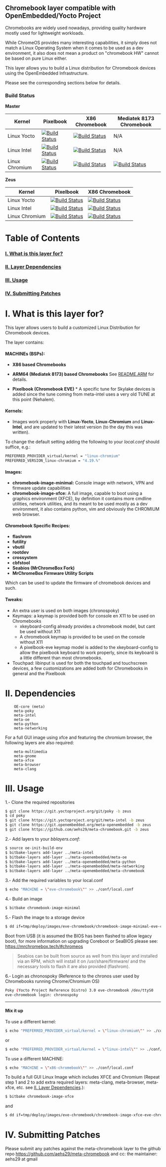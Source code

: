 ## Chromebook layer compatible with OpenEmbedded/Yocto Project


Chromebooks are widely used nowadays, providing quality hardware mostly
used for lightweight workloads.

While ChromeOS provides many interesting capabilities, it simply does not
match a Linux Operating System when it comes to be used as a dev environment,
it also does not mean a product on "chromebook HW" cannot be based on pure
Linux either.

This layer allows you to build a Linux distribution for Chromebook devices
using the OpenEmbedded Infrastructure.


Please see the corresponding sections below for details.


### Build Status

**Master**

|Kernel   	| Pixelbook  	|X86 Chromebook   	|Mediatek 8173 Chromebook   	|
|---	|---	|---	|---	|
| Linux Yocto	|[![Build Status](https://dev.azure.com/aehs29/meta-chromebook/_apis/build/status/eve/eve-yocto?branchName=master)](https://dev.azure.com/aehs29/meta-chromebook/_build/latest?definitionId=14&branchName=master)|[![Build Status](https://dev.azure.com/aehs29/meta-chromebook/_apis/build/status/x86/x86-yocto?branchName=master)](https://dev.azure.com/aehs29/meta-chromebook/_build/latest?definitionId=19&branchName=master)| N/A |
| Linux Intel   |[![Build Status](https://dev.azure.com/aehs29/meta-chromebook/_apis/build/status/eve/eve-intel?branchName=master)](https://dev.azure.com/aehs29/meta-chromebook/_build/latest?definitionId=15&branchName=master)|[![Build Status](https://dev.azure.com/aehs29/meta-chromebook/_apis/build/status/x86/x86-intel?branchName=master)](https://dev.azure.com/aehs29/meta-chromebook/_build/latest?definitionId=20&branchName=master)| N/A |
| Linux Chromium   	|[![Build Status](https://dev.azure.com/aehs29/meta-chromebook/_apis/build/status/eve/eve-chromium?branchName=master)](https://dev.azure.com/aehs29/meta-chromebook/_build/latest?definitionId=16&branchName=master)|[![Build Status](https://dev.azure.com/aehs29/meta-chromebook/_apis/build/status/x86/x86-chromium?branchName=master)](https://dev.azure.com/aehs29/meta-chromebook/_build/latest?definitionId=21&branchName=master)|[![Build Status](https://dev.azure.com/aehs29/meta-chromebook/_apis/build/status/arm/mediatek8173?branchName=master)](https://dev.azure.com/aehs29/meta-chromebook/_build/latest?definitionId=28&branchName=master)|

**Zeus**

|Kernel   	| Pixelbook  	|X86 Chromebook   	|
|---	|---	|---	|
| Linux Yocto	|[![Build Status](https://dev.azure.com/aehs29/meta-chromebook/_apis/build/status/eve/eve-yocto?branchName=zeus)](https://dev.azure.com/aehs29/meta-chromebook/_build/latest?definitionId=14&branchName=zeus)|[![Build Status](https://dev.azure.com/aehs29/meta-chromebook/_apis/build/status/x86/x86-yocto?branchName=zeus)](https://dev.azure.com/aehs29/meta-chromebook/_build/latest?definitionId=19&branchName=zeus)|
| Linux Intel   |[![Build Status](https://dev.azure.com/aehs29/meta-chromebook/_apis/build/status/eve/eve-intel?branchName=zeus)](https://dev.azure.com/aehs29/meta-chromebook/_build/latest?definitionId=15&branchName=zeus)|[![Build Status](https://dev.azure.com/aehs29/meta-chromebook/_apis/build/status/x86/x86-intel?branchName=zeus)](https://dev.azure.com/aehs29/meta-chromebook/_build/latest?definitionId=20&branchName=zeus)|
| Linux Chromium   	|[![Build Status](https://dev.azure.com/aehs29/meta-chromebook/_apis/build/status/eve/eve-chromium?branchName=zeus)](https://dev.azure.com/aehs29/meta-chromebook/_build/latest?definitionId=16&branchName=zeus)|[![Build Status](https://dev.azure.com/aehs29/meta-chromebook/_apis/build/status/x86/x86-chromium?branchName=zeus)](https://dev.azure.com/aehs29/meta-chromebook/_build/latest?definitionId=21&branchName=zeus)|



Table of Contents
=============================================

### [I. What is this layer for?](https://github.com/aehs29/meta-chromebook/tree/master#i-what-is-this-layer-for)
### [II. Layer Dependencies](https://github.com/aehs29/meta-chromebook/tree/master#ii-dependencies)
### [III. Usage](https://github.com/aehs29/meta-chromebook/tree/master#iii-usage)
### [IV. Submitting Patches](https://github.com/aehs29/meta-chromebook/tree/master#iv-submitting-patches)



I. What is this layer for?
=============================================

This layer allows users to build a customized Linux Distribution
for Chromebook devices.

The layer contains:

#### MACHINEs (BSPs):
- **X86 based Chromebooks**
- **ARM64 (Mediatek 8173) based Chromebooks** See [README.ARM](https://github.com/aehs29/meta-chromebook/blob/master/README.ARM.md) for details.

- **Pixelbook (Chromebook EVE)** * A specific tune for Skylake devices is added since the tune coming
   from meta-intel uses a very old TUNE at this point (Nehalem).

#### Kernels:
 - Images work properly with **Linux-Yocto**, **Linux-Chromium** and **Linux-Intel**, and are updated
 to their latest version (to the day this was written).
 
To change the default setting adding the following to your *local.conf* should suffice, e.g.:
```bash
PREFERRED_PROVIDER_virtual/kernel = "linux-chromium"
PREFERRED_VERSION_linux-chromium = "4.19.%"
```

#### Images:
* **chromebook-image-minimal:** Console image with network, VPN and firmware update capabilities
* **chromebook-image-xfce:** A full image, capable to boot using a graphics environment (XFCE),
   by definition it contains more cmdline utilities, network utilities, and its meant to be
   used mostly as a dev environment, it also contains python, vim and obviously the CHROMIUM web browser.

#### Chromebook Specific Recipes:
- **flashrom**
- **futility**
- **vbutil**
- **rootdev**
- **crossystem**
- **cbfstool**
- **Seabios (MrChromeBox Fork)**
- **MrChromeBox Firmware Utility Scripts**

Which can be used to update the firmware of chromebook devices and such.


#### Tweaks:
 - An extra user is used on both images (chronospoky)
 - Keymaps: a keymap is provided both for console en X11 to be used on Chromebooks
   * xkeyboard-config already provides a chromebook model, but cant be used without X11
   * A chromebook keymap is provided to be used on the console without X11
   * A pixelbook-eve keymap model is added to the xkeyboard-config to allow the pixelbook
     keyboard to work properly, since its keyboard is a little different than most chromebooks.
 - Touchpad: libinput is used for both the touchpad and touchscreen devices, a few
   customizations are added both for Chromebooks in general and the Pixelbook


II. Dependencies
=============================================

        OE-core (meta)
        meta-poky
        meta-intel
        meta-oe
        meta-python
        meta-networking


For a full GUI image using xfce and featuring the chromium browser, the following layers
are also required:

        meta-multimedia
        meta-gnome
        meta-xfce
        meta-browser
        meta-clang


III. Usage
=============================================
1.- Clone the required repositories
```bash
$ git clone https://git.yoctoproject.org/git/poky -b zeus
$ cd poky
$ git clone https://git.yoctoproject.org/git/meta-intel -b zeus
$ git clone https://git.openembedded.org/meta-openembedded -b zeus
$ git clone https://github.com/aehs29/meta-chromebook.git -b zeus
```
2.- Add layers to your *bblayers.conf*:
```bash
$ source oe-init-build-env
$ bitbake-layers add-layer ../meta-intel
$ bitbake-layers add-layer ../meta-openembedded/meta-oe
$ bitbake-layers add-layer ../meta-openembedded/meta-python
$ bitbake-layers add-layer ../meta-openembedded/meta-networking
$ bitbake-layers add-layer ../meta-openembedded/meta-chromebook
```
3.- Add the required variables to your local.conf
```bash
$ echo "MACHINE = \"eve-chromebook\"" >> ./conf/local.conf
```
4.- Build an image
```bash
$ bitbake chromebook-image-minimal
```
5.- Flash the image to a storage device
```bash
$ dd if=tmp/deploy/images/eve-chromebook/chromebook-image-minimal-eve-chromebook.wic of=/dev/<your-dev>
```
 
Boot from USB (it is assumed the BIOS has been flashed to allow legacy boot), for more information
on upgrading Coreboot or SeaBIOS please see: https://mrchromebox.tech/#chromeos

>Seabios can be built from source as well from this layer and installed via an RPM, which will install
it on /usr/share/firmware/ and the necessary tools to flash it are also provided (flashrom).

6.- Login as chronospoky (Reference to the chronos user used by Chromebooks running Chrome/Chromium OS)
```bash
Poky (Yocto Project Reference Distro) 3.0 eve-chromebook /dev/ttyS0
eve-chromebook login: chronospoky
```

***
#### Mix it up
To use a different kernel:
```bash
$ echo "PREFERRED_PROVIDER_virtual/kernel = \"linux-chromium\"" >> ./conf/local.conf
```
or
```bash
$ echo "PREFERRED_PROVIDER_virtual/kernel = \"linux-intel\"" >> ./conf/local.conf
```
To use a different MACHINE:
```bash
$ echo "MACHINE = \"x86-chromebook\"" >> ./conf/local.conf
```
To build a full GUI Linux Image which includes XFCE and Chromium (Repeat step 1 and 2 to add extra required layers: meta-clang, meta-browser, meta-xfce, etc. see [II. Layer Dependencies](https://github.com/aehs29/meta-chromebook/tree/master#ii-dependencies).):
```bash
$ bitbake chromebook-image-xfce
```
and
```bash
$ dd if=tmp/deploy/images/eve-chromebook/chromebook-image-xfce-eve-chromebook.wic of=/dev/<your-dev>
```

IV. Submitting Patches
=============================================

Please submit any patches against the meta-chromebook layer to the github repo https://github.com/aehs29/meta-chromebook
and cc: the maintainer: aehs29 at gmail
